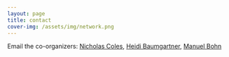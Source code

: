 ```yaml
---
layout: page
title: contact
cover-img: /assets/img/network.png
---
```




Email the co-organizers: [Nicholas Coles](mailto:ncoles@stanford.edu), [Heidi Baumgartner](mailto:heidib@stanford.edu), [Manuel Bohn](mailto:manuel0bohn@gmail.com)